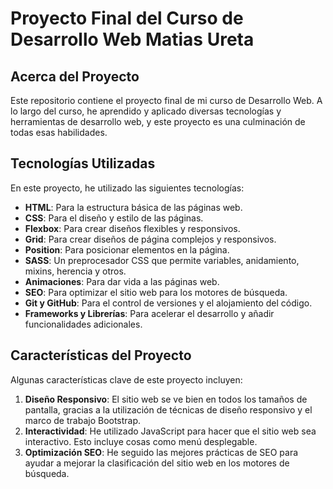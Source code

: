 # Proyecto Final del Curso de Desarrollo Web Matias Ureta

## Acerca del Proyecto

Este repositorio contiene el proyecto final de mi curso de Desarrollo Web. A lo largo del curso, he aprendido y aplicado diversas tecnologías y herramientas de desarrollo web, y este proyecto es una culminación de todas esas habilidades.

## Tecnologías Utilizadas

En este proyecto, he utilizado las siguientes tecnologías:

- **HTML**: Para la estructura básica de las páginas web.
- **CSS**: Para el diseño y estilo de las páginas.
- **Flexbox**: Para crear diseños flexibles y responsivos.
- **Grid**: Para crear diseños de página complejos y responsivos.
- **Position**: Para posicionar elementos en la página.
- **SASS**: Un preprocesador CSS que permite variables, anidamiento, mixins, herencia y otros.
- **Animaciones**: Para dar vida a las páginas web.
- **SEO**: Para optimizar el sitio web para los motores de búsqueda.
- **Git y GitHub**: Para el control de versiones y el alojamiento del código.
- **Frameworks y Librerías**: Para acelerar el desarrollo y añadir funcionalidades adicionales.

## Características del Proyecto

Algunas características clave de este proyecto incluyen:

1. **Diseño Responsivo**: El sitio web se ve bien en todos los tamaños de pantalla, gracias a la utilización de técnicas de diseño responsivo y el marco de trabajo Bootstrap.
2. **Interactividad**: He utilizado JavaScript para hacer que el sitio web sea interactivo. Esto incluye cosas como menú desplegable.
3. **Optimización SEO**: He seguido las mejores prácticas de SEO para ayudar a mejorar la clasificación del sitio web en los motores de búsqueda.
